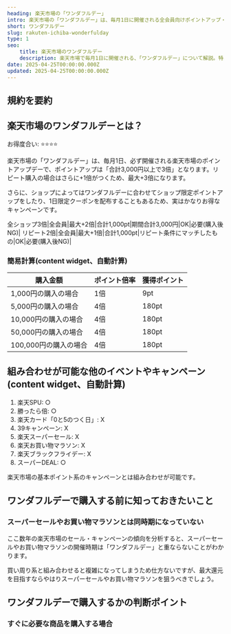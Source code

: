 ```yaml
---
heading: 楽天市場の「ワンダフルデー」
intro: 楽天市場の「ワンダフルデー」は、毎月1日に開催される全会員向けポイントアップ・キャンペーンデーです。合計3,000円以上でポイント3倍になるほか、ショップ限定ポイントアップなど、実は非常にお得なキャンペーンです。
short: ワンダフルデー   
slug: rakuten-ichiba-wonderfulday
type: 1
seo:
    title: 楽天市場のワンダフルデー
    description: 楽天市場で毎月1日に開催される、「ワンダフルデー」について解説。特典内容やお得度合い、他のキャンペーンとの違いなど。
date: 2025-04-25T00:00:00.000Z
updated: 2025-04-25T00:00:00.000Z
---
```


## 規約を要約

## 楽天市場のワンダフルデーとは？

お得度合い: ⭐️⭐️⭐️⭐️

楽天市場の「ワンダフルデー」は、毎月1日、必ず開催される楽天市場のポイントアップデーで、ポイントアップは「合計3,000円以上で3倍」となります。リピート購入の場合はさらに+1倍がつくため、最大+3倍になります。

さらに、ショップによってはワンダフルデーに合わせてショップ限定ポイントアップをしたり、1日限定クーポンを配布することもあるため、実はかなりお得なキャンペーンです。

全ショップ3倍|全会員|最大+2倍|合計1,000pt|期間合計3,000円|OK|必要(購入後NG)|
リピート2倍|全会員|最大+1倍|合計1,000pt|リピート条件にマッチしたもの|OK|必要(購入後NG)|


### 簡易計算(content widget、自動計算)

|購入金額|ポイント倍率|獲得ポイント|
|---|---|---|
1,000円の購入の場合|1倍|9pt|
5,000円の購入の場合|4倍|180pt|
10,000円の購入の場合|4倍|180pt|
50,000円の購入の場合|4倍|180pt|
100,000円の購入の場合|4倍|180pt|

## 組み合わせが可能な他のイベントやキャンペーン(content widget、自動計算)

1. 楽天SPU: ○
1. 勝ったら倍: ○
1. 楽天カード「0と5のつく日」: X
2. 39キャンペーン: X
3. 楽天スーパーセール: X
4. 楽天お買い物マラソン: X
5. 楽天ブラックフライデー: X
6. スーパーDEAL: ○

楽天市場の基本ポイント系のキャンペーンとは組み合わせが可能です。

## ワンダフルデーで購入する前に知っておきたいこと

### スーパーセールやお買い物マラソンとは同時期になっていない

ここ数年の楽天市場のセール・キャンペーンの傾向を分析すると、スーパーセールやお買い物マラソンの開催時期は「ワンダフルデー」と重ならないことがわかります。

買い周り系と組み合わせると複雑になってしまうため仕方ないですが、最大還元を目指すならやはりスーパーセールやお買い物マラソンを狙うべきでしょう。

## ワンダフルデーで購入するかの判断ポイント

### すぐに必要な商品を購入する場合





